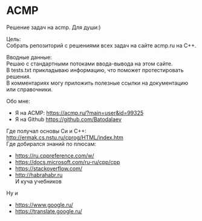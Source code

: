 # ACMP
Решение задач на acmp. Для души:)

Цель:<br>
Собрать репозиторий с решениями всех задач на сайте acmp.ru на С++.

Вводные данные:<br>
Решаю с стандартными потоками ввода-вывода на этом сайте.<br>
В tests.txt прикладываю информацию, что поможет протестировать решения.<br>
В комментариях могу приложить полезные ссылки на документацию или справочники.<br>

Обо мне:<br>
* Я на ACMP: https://acmp.ru/?main=user&id=99325
* Я на Github https://github.com/Batodalaev

Где получал основы Си и C++: http://ermak.cs.nstu.ru/cprog/HTML/index.htm <br>
Где добирался знаний по плюсам: 
* https://ru.cppreference.com/w/
* https://docs.microsoft.com/ru-ru/cpp/cpp
* https://stackoverflow.com/
* http://habrahabr.ru
<br>И куча учебников

Ну и
* https://www.google.ru/
* https://translate.google.ru/


